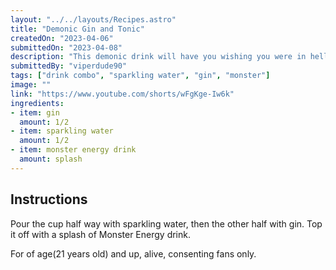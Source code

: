 ```yaml
---
layout: "../../layouts/Recipes.astro"
title: "Demonic Gin and Tonic"
createdOn: "2023-04-06"
submittedOn: "2023-04-08"
description: "This demonic drink will have you wishing you were in hell."
submittedBy: "viperdude90"
tags: ["drink combo", "sparkling water", "gin", "monster"]
image: ""
link: "https://www.youtube.com/shorts/wFgKge-Iw6k"
ingredients:   
- item: gin
  amount: 1/2 
- item: sparkling water
  amount: 1/2
- item: monster energy drink
  amount: splash
---
```


## Instructions

Pour the cup half way with sparkling water, then the other half with gin. Top it off with a splash of Monster Energy drink.

For of age(21 years old) and up, alive, consenting fans only.
